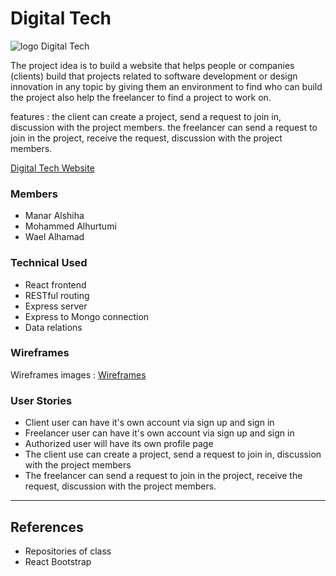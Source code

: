 # Digital Tech


![logo Digital Tech](https://media.git.generalassemb.ly/user/32526/files/df5d5300-6108-11eb-81d3-0fec0b0d311f)


The project idea is to build a website that helps people or companies (clients) build that projects related to software development or design innovation in any topic by giving them an environment to find who can build the project also help the freelancer to find a project to work on.

features :
the client can create a project, send a request to join in, discussion with the project members.
the freelancer can send a request to join in the project, receive the request, discussion with the project members.

[Digital Tech Website](https://digitaltech-p3.herokuapp.com/home)

### Members
* Manar Alshiha
* Mohammed Alhurtumi 
* Wael Alhamad

### Technical Used
* React frontend
* RESTful routing
* Express server
* Express to Mongo connection
* Data relations

### Wireframes

Wireframes images : [Wireframes](theLineProject3Wireframe.pdf) 


### User Stories

* Client user can have it's own account via sign up and sign in
* Freelancer user can have it's own account via sign up and sign in
* Authorized user will have its own profile page
* The client use can create a project, send a request to join in, discussion with the project members
* The freelancer can send a request to join in the project, receive the request, discussion with the project members.

---

 ## References
* Repositories of class
* React Bootstrap
